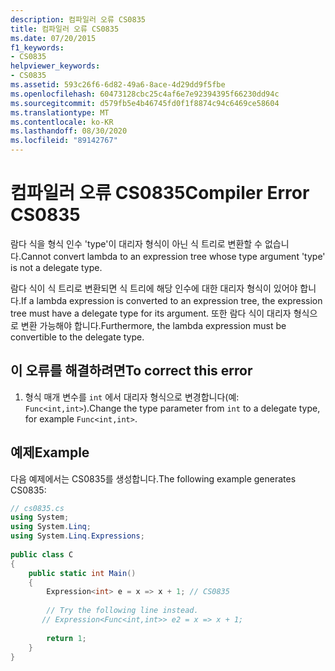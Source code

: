 ```yaml
---
description: 컴파일러 오류 CS0835
title: 컴파일러 오류 CS0835
ms.date: 07/20/2015
f1_keywords:
- CS0835
helpviewer_keywords:
- CS0835
ms.assetid: 593c26f6-6d82-49a6-8ace-4d29dd9f5fbe
ms.openlocfilehash: 60473128cbc25c4af6e7e92394395f66230dd94c
ms.sourcegitcommit: d579fb5e4b46745fd0f1f8874c94c6469ce58604
ms.translationtype: MT
ms.contentlocale: ko-KR
ms.lasthandoff: 08/30/2020
ms.locfileid: "89142767"
---
```

# <a name="compiler-error-cs0835"></a><span data-ttu-id="cdbc5-103">컴파일러 오류 CS0835</span><span class="sxs-lookup"><span data-stu-id="cdbc5-103">Compiler Error CS0835</span></span>
<span data-ttu-id="cdbc5-104">람다 식을 형식 인수 'type'이 대리자 형식이 아닌 식 트리로 변환할 수 없습니다.</span><span class="sxs-lookup"><span data-stu-id="cdbc5-104">Cannot convert lambda to an expression tree whose type argument 'type' is not a delegate type.</span></span>  
  
 <span data-ttu-id="cdbc5-105">람다 식이 식 트리로 변환되면 식 트리에 해당 인수에 대한 대리자 형식이 있어야 합니다.</span><span class="sxs-lookup"><span data-stu-id="cdbc5-105">If a lambda expression is converted to an expression tree, the expression tree must have a delegate type for its argument.</span></span> <span data-ttu-id="cdbc5-106">또한 람다 식이 대리자 형식으로 변환 가능해야 합니다.</span><span class="sxs-lookup"><span data-stu-id="cdbc5-106">Furthermore, the lambda expression must be convertible to the delegate type.</span></span>  
  
## <a name="to-correct-this-error"></a><span data-ttu-id="cdbc5-107">이 오류를 해결하려면</span><span class="sxs-lookup"><span data-stu-id="cdbc5-107">To correct this error</span></span>  
  
1. <span data-ttu-id="cdbc5-108">형식 매개 변수를 `int` 에서 대리자 형식으로 변경합니다(예: `Func<int,int>`).</span><span class="sxs-lookup"><span data-stu-id="cdbc5-108">Change the type parameter from `int` to a delegate type, for example `Func<int,int>`.</span></span>  
  
## <a name="example"></a><span data-ttu-id="cdbc5-109">예제</span><span class="sxs-lookup"><span data-stu-id="cdbc5-109">Example</span></span>  
 <span data-ttu-id="cdbc5-110">다음 예제에서는 CS0835를 생성합니다.</span><span class="sxs-lookup"><span data-stu-id="cdbc5-110">The following example generates CS0835:</span></span>  
  
```csharp  
// cs0835.cs  
using System;  
using System.Linq;  
using System.Linq.Expressions;  
  
public class C  
{  
    public static int Main()  
    {  
        Expression<int> e = x => x + 1; // CS0835  
  
        // Try the following line instead.  
       // Expression<Func<int,int>> e2 = x => x + 1;  
  
        return 1;  
    }  
}  
```
